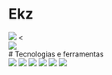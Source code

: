 # Ekz

<div>
  <img src="https://github-readme-stats.vercel.app/api?username=Astra899&show_icons=true&theme=dracula" />
<</div>

<div>
  <img src="https://github-readme-stats.vercel.app/api/top-langs/?username=Astra899&layout=compact&theme=dark"/>
</div>
# Tecnologias e ferramentas

<div>
<img src="https://img.shields.io/badge/HTML-239120?style=for-the-badge&logo=html5&logoColor=white"/>
<img src="https://img.shields.io/badge/CSS-239120?&style=for-the-badge&logo=css3&logoColor=white"/>
<img src="https://img.shields.io/badge/JavaScript-F7DF1E?style=for-the-badge&logo=javascript&logoColor=black"/>
<img src="https://img.shields.io/badge/Node.js-43853D?style=for-the-badge&logo=node.js&logoColor=white"/>
<img src="https://img.shields.io/badge/Visual_Studio_Code-0078D4?style=for-the-badge&logo=visual%20studio%20code&logoColor=white"/>
<img src="https://img.shields.io/badge/GIT-E44C30?style=for-the-badge&logo=git&logoColor=white"/>
</div>
